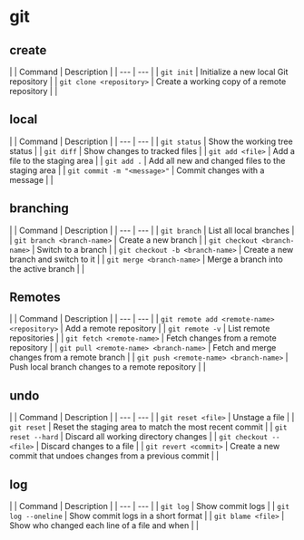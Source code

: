 # git

## create 
|
| Command | Description |
| --- | --- |
| `git init` | Initialize a new local Git repository |
| `git clone <repository>` | Create a working copy of a remote repository |
|
## local
|
| Command | Description |
| --- | --- |
| `git status` | Show the working tree status |
| `git diff` | Show changes to tracked files |
| `git add <file>` | Add a file to the staging area |
| `git add .` | Add all new and changed files to the staging area |
| `git commit -m "<message>"` | Commit changes with a message |
|
## branching
|
| Command | Description |
| --- | --- |
| `git branch` | List all local branches |
| `git branch <branch-name>` | Create a new branch |
| `git checkout <branch-name>` | Switch to a branch |
| `git checkout -b <branch-name>` | Create a new branch and switch to it |
| `git merge <branch-name>` | Merge a branch into the active branch |
|
## Remotes
|
| Command | Description |
| --- | --- |
| `git remote add <remote-name> <repository>` | Add a remote repository |
| `git remote -v` | List remote repositories |
| `git fetch <remote-name>` | Fetch changes from a remote repository |
| `git pull <remote-name> <branch-name>` | Fetch and merge changes from a remote branch |
| `git push <remote-name> <branch-name>` | Push local branch changes to a remote repository |
|
## undo
|
| Command | Description |
| --- | --- |
| `git reset <file>` | Unstage a file |
| `git reset` | Reset the staging area to match the most recent commit |
| `git reset --hard` | Discard all working directory changes |
| `git checkout -- <file>` | Discard changes to a file |
| `git revert <commit>` | Create a new commit that undoes changes from a previous commit |
|
## log
|
| Command | Description |
| --- | --- |
| `git log` | Show commit logs |
| `git log --oneline` | Show commit logs in a short format |
| `git blame <file>` | Show who changed each line of a file and when |
|
